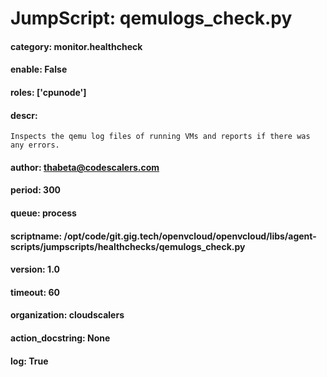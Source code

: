 
# JumpScript: qemulogs_check.py
        
#### category: monitor.healthcheck
#### enable: False
#### roles: ['cpunode']
#### descr: 
```
Inspects the qemu log files of running VMs and reports if there was any errors.

```
#### author: thabeta@codescalers.com
#### period: 300
#### queue: process
#### scriptname: /opt/code/git.gig.tech/openvcloud/openvcloud/libs/agent-scripts/jumpscripts/healthchecks/qemulogs_check.py
#### version: 1.0
#### timeout: 60
#### organization: cloudscalers
#### action_docstring: None
#### log: True